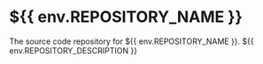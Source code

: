 # ${{ env.REPOSITORY_NAME }}

The source code repository for ${{ env.REPOSITORY_NAME }}.  ${{ env.REPOSITORY_DESCRIPTION }}


